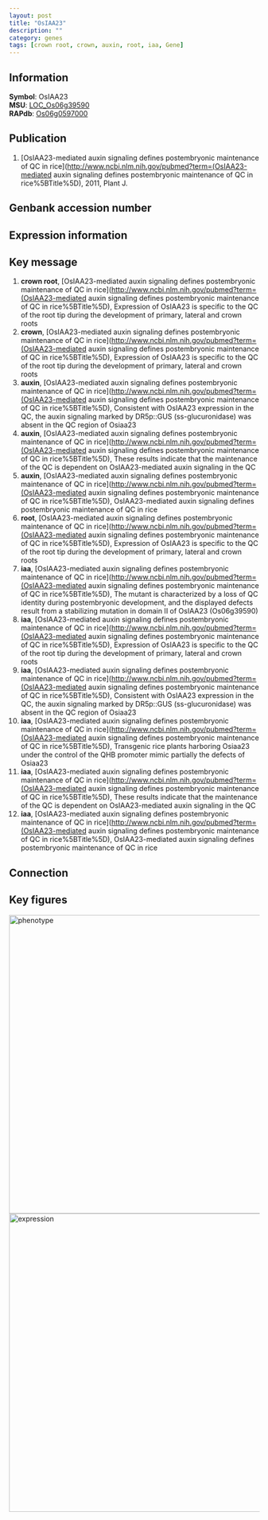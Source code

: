 ```yaml
---
layout: post
title: "OsIAA23"
description: ""
category: genes
tags: [crown root, crown, auxin, root, iaa, Gene]
---
```


## Information
__Symbol__: OsIAA23  
__MSU__: [LOC_Os06g39590](http://rice.plantbiology.msu.edu/cgi-bin/ORF_infopage.cgi?orf=LOC_Os06g39590)  
__RAPdb__: [Os06g0597000](http://rapdb.dna.affrc.go.jp/viewer/gbrowse_details/irgsp1?name=Os06g0597000)  

## Publication
1. [OsIAA23-mediated auxin signaling defines postembryonic maintenance of QC in rice](http://www.ncbi.nlm.nih.gov/pubmed?term=(OsIAA23-mediated auxin signaling defines postembryonic maintenance of QC in rice%5BTitle%5D), 2011, Plant J.

## Genbank accession number

## Expression information

## Key message
1. __crown root__, [OsIAA23-mediated auxin signaling defines postembryonic maintenance of QC in rice](http://www.ncbi.nlm.nih.gov/pubmed?term=(OsIAA23-mediated auxin signaling defines postembryonic maintenance of QC in rice%5BTitle%5D),  Expression of OsIAA23 is specific to the QC of the root tip during the development of primary, lateral and crown roots
2. __crown__, [OsIAA23-mediated auxin signaling defines postembryonic maintenance of QC in rice](http://www.ncbi.nlm.nih.gov/pubmed?term=(OsIAA23-mediated auxin signaling defines postembryonic maintenance of QC in rice%5BTitle%5D),  Expression of OsIAA23 is specific to the QC of the root tip during the development of primary, lateral and crown roots
3. __auxin__, [OsIAA23-mediated auxin signaling defines postembryonic maintenance of QC in rice](http://www.ncbi.nlm.nih.gov/pubmed?term=(OsIAA23-mediated auxin signaling defines postembryonic maintenance of QC in rice%5BTitle%5D),  Consistent with OsIAA23 expression in the QC, the auxin signaling marked by DR5p::GUS (ss-glucuronidase) was absent in the QC region of Osiaa23
4. __auxin__, [OsIAA23-mediated auxin signaling defines postembryonic maintenance of QC in rice](http://www.ncbi.nlm.nih.gov/pubmed?term=(OsIAA23-mediated auxin signaling defines postembryonic maintenance of QC in rice%5BTitle%5D),  These results indicate that the maintenance of the QC is dependent on OsIAA23-mediated auxin signaling in the QC
5. __auxin__, [OsIAA23-mediated auxin signaling defines postembryonic maintenance of QC in rice](http://www.ncbi.nlm.nih.gov/pubmed?term=(OsIAA23-mediated auxin signaling defines postembryonic maintenance of QC in rice%5BTitle%5D), OsIAA23-mediated auxin signaling defines postembryonic maintenance of QC in rice
6. __root__, [OsIAA23-mediated auxin signaling defines postembryonic maintenance of QC in rice](http://www.ncbi.nlm.nih.gov/pubmed?term=(OsIAA23-mediated auxin signaling defines postembryonic maintenance of QC in rice%5BTitle%5D),  Expression of OsIAA23 is specific to the QC of the root tip during the development of primary, lateral and crown roots
7. __iaa__, [OsIAA23-mediated auxin signaling defines postembryonic maintenance of QC in rice](http://www.ncbi.nlm.nih.gov/pubmed?term=(OsIAA23-mediated auxin signaling defines postembryonic maintenance of QC in rice%5BTitle%5D),  The mutant is characterized by a loss of QC identity during postembryonic development, and the displayed defects result from a stabilizing mutation in domain II of OsIAA23 (Os06g39590)
8. __iaa__, [OsIAA23-mediated auxin signaling defines postembryonic maintenance of QC in rice](http://www.ncbi.nlm.nih.gov/pubmed?term=(OsIAA23-mediated auxin signaling defines postembryonic maintenance of QC in rice%5BTitle%5D),  Expression of OsIAA23 is specific to the QC of the root tip during the development of primary, lateral and crown roots
9. __iaa__, [OsIAA23-mediated auxin signaling defines postembryonic maintenance of QC in rice](http://www.ncbi.nlm.nih.gov/pubmed?term=(OsIAA23-mediated auxin signaling defines postembryonic maintenance of QC in rice%5BTitle%5D),  Consistent with OsIAA23 expression in the QC, the auxin signaling marked by DR5p::GUS (ss-glucuronidase) was absent in the QC region of Osiaa23
10. __iaa__, [OsIAA23-mediated auxin signaling defines postembryonic maintenance of QC in rice](http://www.ncbi.nlm.nih.gov/pubmed?term=(OsIAA23-mediated auxin signaling defines postembryonic maintenance of QC in rice%5BTitle%5D),  Transgenic rice plants harboring Osiaa23 under the control of the QHB promoter mimic partially the defects of Osiaa23
11. __iaa__, [OsIAA23-mediated auxin signaling defines postembryonic maintenance of QC in rice](http://www.ncbi.nlm.nih.gov/pubmed?term=(OsIAA23-mediated auxin signaling defines postembryonic maintenance of QC in rice%5BTitle%5D),  These results indicate that the maintenance of the QC is dependent on OsIAA23-mediated auxin signaling in the QC
12. __iaa__, [OsIAA23-mediated auxin signaling defines postembryonic maintenance of QC in rice](http://www.ncbi.nlm.nih.gov/pubmed?term=(OsIAA23-mediated auxin signaling defines postembryonic maintenance of QC in rice%5BTitle%5D), OsIAA23-mediated auxin signaling defines postembryonic maintenance of QC in rice

## Connection

## Key figures
<img src="http://ricencode.github.io/images/OsIAA23.pheno.png" alt="phenotype"  style="width: 600px;"/>

<img src="http://ricencode.github.io/images/OsIAA23.exp.png" alt="expression"  style="width: 600px;"/>


